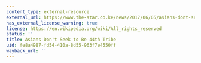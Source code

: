 ```yaml
---
content_type: external-resource
external_url: https://www.the-star.co.ke/news/2017/06/05/asians-dont-seek-to-be-44th-tribe_c1571938
has_external_license_warning: true
license: https://en.wikipedia.org/wiki/All_rights_reserved
status: ''
title: Asians Don't Seek to Be 44th Tribe
uid: fe8a4987-fd54-410a-8d55-963f7e4550ff
wayback_url: ''
---
```

